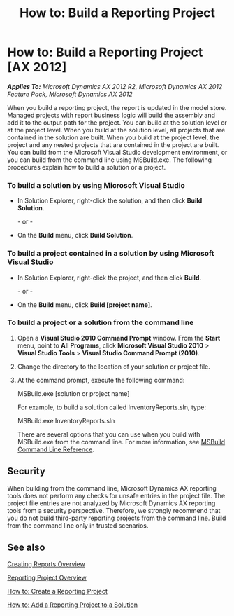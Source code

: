 ﻿---
title: 'How to: Build a Reporting Project'
TOCTitle: 'How to: Build a Reporting Project'
ms:assetid: f27ff4c5-0f40-473d-a8f4-81d47ee7f464
ms:mtpsurl: https://technet.microsoft.com/en-us/library/Cc642185(v=AX.60)
ms:contentKeyID: 28119616
ms.date: 11/07/2012
mtps_version: v=AX.60
---

# How to: Build a Reporting Project [AX 2012]


_**Applies To:** Microsoft Dynamics AX 2012 R2, Microsoft Dynamics AX 2012 Feature Pack, Microsoft Dynamics AX 2012_

When you build a reporting project, the report is updated in the model store. Managed projects with report business logic will build the assembly and add it to the output path for the project. You can build at the solution level or at the project level. When you build at the solution level, all projects that are contained in the solution are built. When you build at the project level, the project and any nested projects that are contained in the project are built. You can build from the Microsoft Visual Studio development environment, or you can build from the command line using MSBuild.exe. The following procedures explain how to build a solution or a project.

### To build a solution by using Microsoft Visual Studio

  - In Solution Explorer, right-click the solution, and then click **Build Solution**.
    
    \- or -

  - On the **Build** menu, click **Build Solution**.

### To build a project contained in a solution by using Microsoft Visual Studio

  - In Solution Explorer, right-click the project, and then click **Build**.
    
    \- or -

  - On the **Build** menu, click **Build \[project name\]**.

### To build a project or a solution from the command line

1.  Open a **Visual Studio 2010 Command Prompt** window. From the **Start** menu, point to **All Programs**, click **Microsoft Visual Studio 2010** \> **Visual Studio Tools** \> **Visual Studio Command Prompt (2010)**.

2.  Change the directory to the location of your solution or project file.

3.  At the command prompt, execute the following command:
    
    MSBuild.exe \[solution or project name\]
    
    For example, to build a solution called InventoryReports.sln, type:
    
    MSBuild.exe InventoryReports.sln
    
    There are several options that you can use when you build with MSBuild.exe from the command line. For more information, see [MSBuild Command Line Reference](http://go.microsoft.com/fwlink/?linkid=107298).

## Security

When building from the command line, Microsoft Dynamics AX reporting tools does not perform any checks for unsafe entries in the project file. The project file entries are not analyzed by Microsoft Dynamics AX reporting tools from a security perspective. Therefore, we strongly recommend that you do not build third-party reporting projects from the command line. Build from the command line only in trusted scenarios.

## See also

[Creating Reports Overview](creating-reports-overview.md)

[Reporting Project Overview](reporting-project-overview.md)

[How to: Create a Reporting Project](how-to-create-a-reporting-project.md)

[How to: Add a Reporting Project to a Solution](how-to-add-a-reporting-project-to-a-solution.md)

